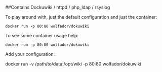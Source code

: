 ##Contains Dockuwiki / httpd / php_ldap / rsyslog

To play around with, just the default configuration and just the container:

    docker run -p 80:80 wolfador/dokuwiki

To see some container usage help:

    docker run -p 80:80 wolfador/dokuwiki

Add your configuration:

   docker run -v /path/to/data:/opt/wiki -p 80:80 wolfador/dokuwiki
